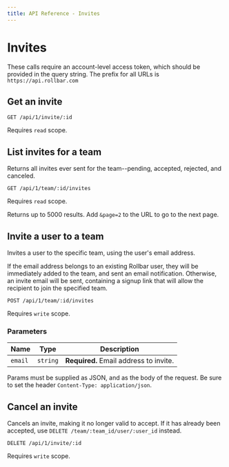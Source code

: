 ```yaml
---
title: API Reference - Invites
---
```


# Invites

These calls require an account-level access token, which should be provided in the query string.
The prefix for all URLs is `https://api.rollbar.com`

## Get an invite

    GET /api/1/invite/:id

Requires `read` scope.


## List invites for a team

Returns all invites ever sent for the team--pending, accepted, rejected, and canceled.

    GET /api/1/team/:id/invites

Requires `read` scope.

Returns up to 5000 results. Add `&page=2` to the URL to go to the next page.


## Invite a user to a team

Invites a user to the specific team, using the user's email address.

If the email address belongs to an existing Rollbar user, they will be immediately added to the
team, and sent an email notification. Otherwise, an invite email will be sent, containing a signup
link that will allow the recipient to join the specified team.

    POST /api/1/team/:id/invites

Requires `write` scope.

### Parameters

Name | Type | Description
-----|------|-------------
`email`|`string`|**Required.** Email address to invite.

Params must be supplied as JSON, and as the body of the request. Be sure to set the
header `Content-Type: application/json`.


## Cancel an invite

Cancels an invite, making it no longer valid to accept. If it has already been accepted,
use `DELETE /team/:team_id/user/:user_id` instead.

    DELETE /api/1/invite/:id

Requires `write` scope.

